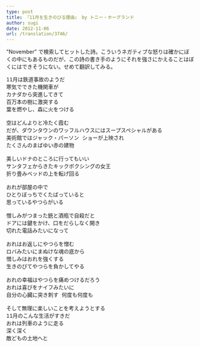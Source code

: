 ```yaml
---
type: post
title: 『11月を生きのびる理由』 by トニー・ホーグランド
author: sugi
date: 2012-11-06
url: /translation/3746/
---
```

"November" で検索してヒットした詩。こういうネガティブな怒りは確かにぼくの中にもあるものだが、この詩の書き手のようにそれを強さにかえることはぼくにはできそうにない。せめて翻訳してみる。

<pre>11月は鉄道事故のようだ
寒気でできた機関車が
カナダから突進してきて
百万本の樹に激突する
葉を燃やし、森に火をつける

空はどんよりと冷たく霞む
だが、ダウンタウンのワッフルハウスにはスープスペシャルがある
美術館ではジャック・パーソン ショーが上映され
たくさんのまばゆい赤の建物

美しいドナのところに行ってもいい
サンタフェからきたキックボクシングの女王
折り畳みベッドの上を転げ回る

おれが部屋の中で
ひとりぼっちでくたばっていると
思っているやつらがいる

憎しみがつまった銃と酒瓶で自殺だと
ドアには鍵をかけ、口をだらしなく開き
切れた電話みたいになって

おれはお返しにやつらを憎む
ロバみたいにまぬけな魂の底から
憎しみはおれを強くする
生きのびてやつらを負かしてやる

おれの幸福はやつらを痛めつけるだろう
おれは喜びをナイフみたいに
自分の心臓に突き刺す 何度も何度も

そして無理に楽しいことを考えようとする
11月のこんな生活がすきだ
おれは列車のように走る
深く深く
敵どもの土地へと
</pre>
